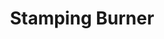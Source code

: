 ---
title: "Stamping Burner"
description: "SSB003"
draft: false
image1 : 
  - name : "images/portfolio/Stamping-Burner/ssb003.jpg"
bg_image: "images/BurnerGroup.jpg"
category: "Stamping Burner"
information:
  - label : "Item"
    info : "SSB003"
  - label : "Description"
    info : '16" OVAL DUAL BURNER'
  - label : "Material"
    info : "Stainless Steel"
  - label : "Finished"
    info : "Polished"
  - label : "Size"
    info : '3-3/4" X 14-1/2"'
---